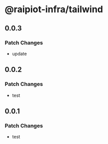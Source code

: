 # @raipiot-infra/tailwind

## 0.0.3

### Patch Changes

- update

## 0.0.2

### Patch Changes

- test

## 0.0.1

### Patch Changes

- test
